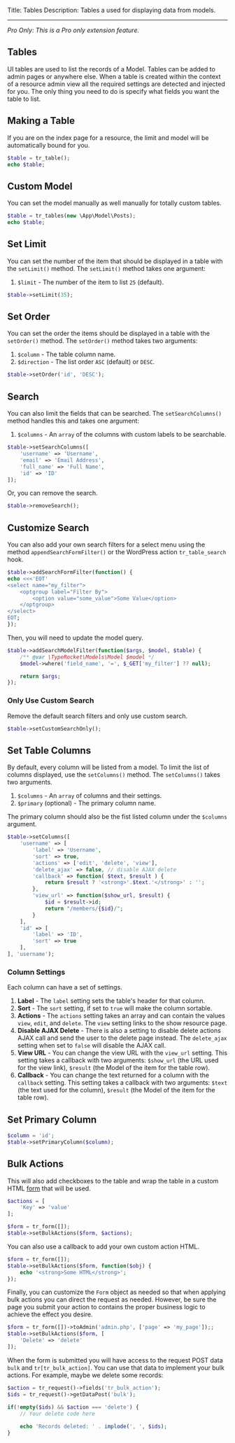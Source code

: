 Title: Tables
Description: Tables a used for displaying data from models.

---

*Pro Only: This is a Pro only extension feature.*

## Tables

UI tables are used to list the records of a Model. Tables can be added to admin pages or anywhere else. When a table is created within the context of a resource admin view all the required settings are detected and injected for you. The only thing you need to do is specify what fields you want the table to list.

## Making a Table

If you are on the index page for a resource, the limit and model will be automatically bound for you.

```php
$table = tr_table();
echo $table;
```

## Custom Model

You can set the model manually as well manually for totally custom tables.

```php
$table = tr_tables(new \App\Model\Posts);
echo $table;
```

## Set Limit

You can set the number of the item that should be displayed in a table with the `setLimit()` method. The `setLimit()` method takes one argument:

1. `$limit` - The number of the item to list `25` (default).

```php
$table->setLimit(35);
```

## Set Order

You can set the order the items should be displayed in a table with the `setOrder()` method. The `setOrder()` method takes two arguments:

1. `$column` - The table column name.
2. `$direction` - The list order `ASC` (default) or `DESC`.

```php
$table->setOrder('id', 'DESC');
```

## Search

You can also limit the fields that can be searched. The `setSearchColumns()` method handles this and takes one argument:

1. `$columns` - An `array` of the columns with custom labels to be searchable.

```php
$table->setSearchColumns([
    'username' => 'Username',
    'email' => 'Email Address',
    'full_name' => 'Full Name',
    'id' => 'ID'
]);
```

Or, you can remove the search.

```php
$table->removeSearch();
```

## Customize Search

You can also add your own search filters for a select menu using the method `appendSearchFormFilter()` or the WordPress action `tr_table_search` hook.

```php
$table->addSearchFormFilter(function() {
echo <<<'EOT'
<select name="my_filter">  
	<optgroup label="Filter By">  
		<option value="some_value">Some Value</option>
	</optgroup>
</select>
EOT;
});
```

Then, you will need to update the model query.

```php
$table->addSearchModelFilter(function($args, $model, $table) {
    /** @var \TypeRocket\Models\Model $model */
	$model->where('field_name', '=', $_GET['my_filter'] ?? null);

	return $args;
});
```

### Only Use Custom Search

Remove the default search filters and only use custom search.

```php
$table->setCustomSearchOnly();
```

## Set Table Columns

By default, every column will be listed from a model. To limit the list of columns displayed, use the `setColumns()` method. The `setColumns()` takes two arguments.

1. `$columns` - An `array` of columns and their settings.
2. `$primary` (optional) - The primary column name.

The primary column should also be the fist listed column under the `$columns` argument. 

```php
$table->setColumns([
    'username' => [
        'label' => 'Username',
        'sort' => true,
        'actions' => ['edit', 'delete', 'view'],
        'delete_ajax' => false, // disable AJAX delete
        'callback' => function( $text, $result ) {
            return $result ? '<strong>'.$text.'</strong>' : '';
        },
        'view_url' => function($show_url, $result) {
            $id = $result->id;
            return "/members/{$id}/";
        }
    ],
    'id' => [
        'label' => 'ID',
        'sort' => true
    ],
], 'username');
```

### Column Settings

Each column can have a set of settings.

 1. **Label** - The `label` setting sets the table's header for that column.
 2. **Sort** - The `sort` setting, if set to `true` will make the column sortable.
 3. **Actions** - The `actions` setting takes an array and can contain the values `view`, `edit`, and `delete`. The `view` setting links to the show resource page.
 4. **Disable AJAX Delete** - There is also a setting to disable delete actions AJAX call and send the user to the delete page instead. The `delete_ajax` setting when set to `false` will disable the AJAX call.
 5. **View URL** -  You can change the view URL with the `view_url` setting. This setting takes a callback with two arguments:  `$show_url` (the URL used for the view link),  `$result`  (the Model of the item for the table row).
 6. **Callback** - You can change the text returned for a column with the `callback` setting. This setting takes a callback with two arguments: `$text`  (the text used for the column), `$result`  (the Model of the item for the table row).

## Set Primary Column

```php
$column = 'id';
$table->setPrimaryColumn($column);
```

## Bulk Actions

This will also add checkboxes to the table and wrap the table in a custom HTML [form](/docs/v5/forms/) that will be used.

```php
$actions = [
	'Key' => 'value'
];

$form = tr_form([]);
$table->setBulkActions($form, $actions);
```

You can also use a callback to add your own custom action HTML.

```php
$form = tr_form([]);
$table->setBulkActions($form, function($obj) {
    echo '<strong>Some HTML</strong>';
});
```

Finally, you can customize the `Form` object as needed so that when applying bulk actions you can direct the request as needed. However, be sure the page you submit your action to contains the proper business logic to achieve the effect you desire.

```php
$form = tr_form([])->toAdmin('admin.php', ['page' => 'my_page']);;
$table->setBulkActions($form, [
	'Delete' => 'delete'
]);
```

When the form is submitted you will have access to the request POST data `bulk` and `tr[tr_bulk_action]`. You can use that data to implement your bulk actions. For example, maybe we delete some records:

```php
$action = tr_request()->fields('tr_bulk_action');
$ids = tr_request()->getDataPost('bulk');

if(!empty($ids) && $action === 'delete') {
    // Your delete code here
    
    echo 'Records deleted: ' . implode(', ', $ids);
}
```